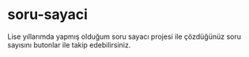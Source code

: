 # soru-sayaci
Lise yıllarımda yapmış olduğum soru sayacı projesi ile çözdüğünüz soru sayısını butonlar ile takip edebilirsiniz.